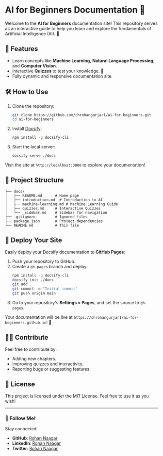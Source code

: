 
# AI for Beginners Documentation 🌟

Welcome to the **AI for Beginners** documentation site! This repository serves as an interactive guide to help you learn and explore the fundamentals of Artificial Intelligence (AI). 🚀

## 📖 Features
- Learn concepts like **Machine Learning**, **Natural Language Processing**, and **Computer Vision**.
- Interactive **Quizzes** to test your knowledge. 🧠
- Fully dynamic and responsive documentation site.

## 🛠️ How to Use
1. Clone the repository:
   ```bash
   git clone https://github.com/chrohangurjar1/ai-for-beginners.git
   cd ai-for-beginners
   ```
2. Install [Docsify](https://docsify.js.org/):
   ```bash
   npm install -g docsify-cli
   ```
3. Start the local server:
   ```bash
   docsify serve ./docs
   ```

Visit the site at `http://localhost:3000` to explore your documentation!

## 📂 Project Structure
```
├── docs/
│   ├── README.md      # Home page
│   ├── introduction.md  # Introduction to AI
│   ├── machine-learning.md # Machine Learning Guide
│   ├── quizzes.md     # Interactive Quizzes
│   └── _sidebar.md    # Sidebar for navigation
├── .gitignore         # Ignored files
├── package.json       # Project dependencies
└── README.md          # This file
```

## 🚀 Deploy Your Site
Easily deploy your Docsify documentation to **GitHub Pages**:
1. Push your repository to GitHub.
2. Create a `gh-pages` branch and deploy:
   ```bash
   npm install -g docsify-cli
   docsify init ./docs
   git add .
   git commit -m "Initial commit"
   git push origin main
   ```
3. Go to your repository's **Settings > Pages**, and set the source to `gh-pages`.

Your documentation will be live at `https://chrohangurjar1/ai-for-beginners.github.io`! 🎉

## 👨‍💻 Contribute
Feel free to contribute by:
- Adding new chapters.
- Improving quizzes and interactivity.
- Reporting bugs or suggesting features.

## 📜 License
This project is licensed under the MIT License. Feel free to use it as you wish!

---

### 📢 Follow Me!
Stay connected:
- **GitHub**: [Rohan Naagar](https://github.com/chrohangurjar1)
- **LinkedIn**: [Rohan Naagar](#)
- **Twitter**: [Rohan Naagar](#)
